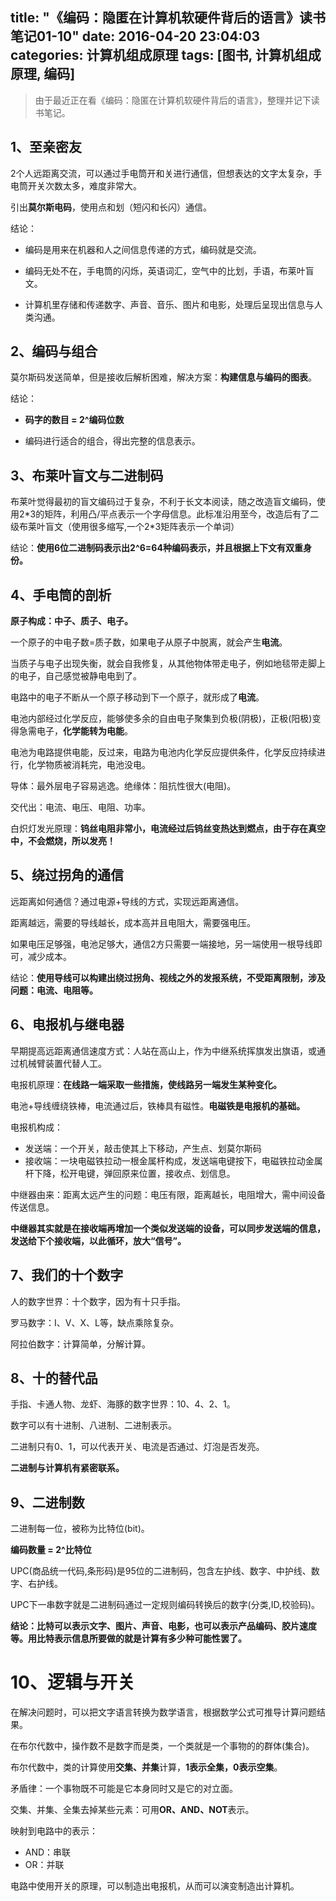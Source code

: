 title: "《编码：隐匿在计算机软硬件背后的语言》读书笔记01-10"
date: 2016-04-20 23:04:03
categories: 计算机组成原理
tags: [图书, 计算机组成原理, 编码]
---


> 由于最近正在看《编码：隐匿在计算机软硬件背后的语言》，整理并记下读书笔记。

## 1、至亲密友

2个人远距离交流，可以通过手电筒开和关进行通信，但想表达的文字太复杂，手电筒开关次数太多，难度非常大。

引出**莫尔斯电码**，使用点和划（短闪和长闪）通信。

结论：

- 编码是用来在机器和人之间信息传递的方式，编码就是交流。

- 编码无处不在，手电筒的闪烁，英语词汇，空气中的比划，手语，布莱叶盲文。

- 计算机里存储和传递数字、声音、音乐、图片和电影，处理后呈现出信息与人类沟通。

## 2、编码与组合

莫尔斯码发送简单，但是接收后解析困难，解决方案：**构建信息与编码的图表**。

结论：

- **码字的数目 = 2^编码位数**

- 编码进行适合的组合，得出完整的信息表示。

## 3、布莱叶盲文与二进制码

布莱叶觉得最初的盲文编码过于复杂，不利于长文本阅读，随之改造盲文编码，使用2\*3的矩阵，利用凸/平点表示一个字母信息。此标准沿用至今，改造后有了二级布莱叶盲文（使用很多缩写,一个2\*3矩阵表示一个单词）

结论：**使用6位二进制码表示出2^6=64种编码表示，并且根据上下文有双重身份。**

## 4、手电筒的剖析

**原子构成：中子、质子、电子。**

一个原子的中电子数=质子数，如果电子从原子中脱离，就会产生**电流**。

当质子与电子出现失衡，就会自我修复，从其他物体带走电子，例如地毯带走脚上的电子，自己感觉被静电电到了。

电路中的电子不断从一个原子移动到下一个原子，就形成了**电流**。

电池内部经过化学反应，能够使多余的自由电子聚集到负极(阴极)，正极(阳极)变得急需电子，**化学能转为电能**。

电池为电路提供电能，反过来，电路为电池内化学反应提供条件，化学反应持续进行，化学物质被消耗完，电池没电。

导体：最外层电子容易逃逸。绝缘体：阻抗性很大(电阻)。

交代出：电流、电压、电阻、功率。

白炽灯发光原理：**钨丝电阻非常小，电流经过后钨丝变热达到燃点，由于存在真空中，不会燃烧，所以发亮！**


## 5、绕过拐角的通信

远距离如何通信？通过电源+导线的方式，实现远距离通信。

距离越远，需要的导线越长，成本高并且电阻大，需要强电压。

如果电压足够强，电池足够大，通信2方只需要一端接地，另一端使用一根导线即可，减少成本。

结论：**使用导线可以构建出绕过拐角、视线之外的发报系统，不受距离限制，涉及问题：电流、电阻等。**

<!-- more -->

## 6、电报机与继电器

早期提高远距离通信速度方式：人站在高山上，作为中继系统挥旗发出旗语，或通过机械臂装置代替人工。

电报机原理：**在线路一端采取一些措施，使线路另一端发生某种变化。**

电池+导线缠绕铁棒，电流通过后，铁棒具有磁性。**电磁铁是电报机的基础。**

电报机构成：

- 发送端：一个开关，敲击使其上下移动，产生点、划莫尔斯码
- 接收端：一块电磁铁拉动一根金属杆构成，发送端电键按下，电磁铁拉动金属杆下降，松开电键，弹回原来位置，接收点、划信息。

中继器由来：距离太远产生的问题：电压有限，距离越长，电阻增大，需中间设备传送信息。

**中继器其实就是在接收端再增加一个类似发送端的设备，可以同步发送端的信息，发送给下个接收端，以此循环，放大“信号”。**

## 7、我们的十个数字

人的数字世界：十个数字，因为有十只手指。

罗马数字：I、V、X、L等，缺点乘除复杂。

阿拉伯数字：计算简单，分解计算。

## 8、十的替代品

手指、卡通人物、龙虾、海豚的数字世界：10、4、2、1。

数字可以有十进制、八进制、二进制表示。

二进制只有0、1，可以代表开关、电流是否通过、灯泡是否发亮。

**二进制与计算机有紧密联系。**

## 9、二进制数

二进制每一位，被称为比特位(bit)。

**编码数量 = 2^比特位**

UPC(商品统一代码,条形码)是95位的二进制码，包含左护线、数字、中护线、数字、右护线。

UPC下一串数字就是二进制码通过一定规则编码转换后的数字(分类,ID,校验码)。

**结论：比特可以表示文字、图片、声音、电影，也可以表示产品编码、胶片速度等。用比特表示信息所要做的就是计算有多少种可能性罢了。**

# 10、逻辑与开关

在解决问题时，可以把文字语言转换为数学语言，根据数学公式可推导计算问题结果。

在布尔代数中，操作数不是数字而是类，一个类就是一个事物的的群体(集合)。

布尔代数中，类的计算使用**交集、并集**计算，**1表示全集，0表示空集**。

矛盾律：一个事物既不可能是它本身同时又是它的对立面。

交集、并集、全集去掉某些元素：可用**OR、AND、NOT**表示。

映射到电路中的表示：

- AND：串联
- OR：并联

电路中使用开关的原理，可以制造出电报机，从而可以演变制造出计算机。

